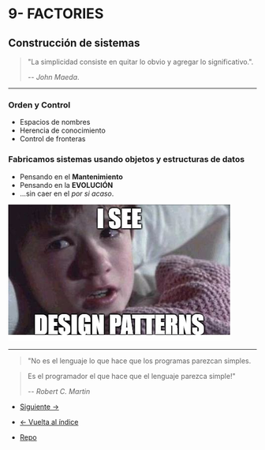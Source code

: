 # 9- FACTORIES

## Construcción de sistemas

> "La simplicidad consiste en quitar lo obvio y agregar lo significativo.".
>
> -- _John Maeda_.

---

### Orden y Control

- Espacios de nombres
- Herencia de conocimiento
- Control de fronteras

### Fabricamos sistemas usando objetos y estructuras de datos

- Pensando en el **Mantenimiento**
- Pensando en la **EVOLUCIÓN**
- ...sin caer en el _por si acaso_.

![A veces veo patrones de diseño](./isee.jpg)

---

> "No es el lenguaje lo que hace que los programas parezcan simples.

> Es el programador el que hace que el lenguaje parezca simple!"
>
> -- _Robert C. Martin_

- [Siguiente ->](./a-extra.md)

- [<- Vuelta al índice ](./)

- [Repo](https://github.com/AcademiaBinaria/CleanCode)
